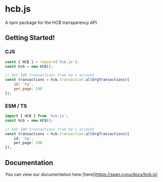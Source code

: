 # hcb.js

A npm package for the HCB transparency API

## Getting Started!

### CJS

```cjs
const { HCB } = require('hcb.js');
const hcb = new HCB();

// Get 100 transactions from hq's account
const transactions = hcb.transaction.allOrgTransactions({
	id: 'hq',
	per_page: 100
});
```

### ESM / TS

```ts
import { HCB } from 'hcb.js';
const hcb = new HCB();

// Get 100 transactions from hq's account
const transactions = hcb.transaction.allOrgTransactions({
	id: 'hq',
	per_page: 100
});
```

## Documentation

You can view our documentation here [here](https://sean.cyou/docs/hcb.js]
